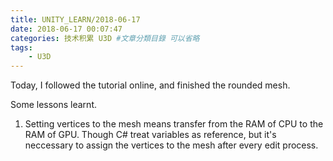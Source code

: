 ```yaml
---
title: UNITY_LEARN/2018-06-17
date: 2018-06-17 00:07:47
categories: 技术积累 U3D #文章分類目錄 可以省略
tags:
    - U3D
---
```


Today, I followed the tutorial online, and finished the rounded mesh.

Some lessons learnt.

1. Setting vertices to the mesh means transfer from the RAM of CPU to the RAM of GPU. Though C# treat variables as reference, but it's neccessary to assign the vertices to the mesh after every edit process.
